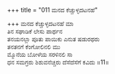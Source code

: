 +++
title = "011 ಮನದ ಕೆಚ್ಚುಳ್ಳದಟನಹೆ"

+++
ಮನದ ಕೆಚ್ಚುಳ್ಳದಟನಹೆ ಮಾ  
ತಿನ ಸಘಾಡಿಕೆ ಲೇಸು ಪಾರ್ಥನ  
ತನಯನಲ್ಲಾ ಪೂತು ಪಾಯಿಕು ಎನುತ ಷಡುರಥರು  
ತನತನಗೆ ಕೆಂಗೋಲಿನಲಿ ಮು  
ಮ್ಮೊನೆಯ ಬೋಳೆಯ ಸರಳಿನಲಿ ಸಾ  
ಧನ ಸಮಗ್ರರು ಶಿಶುವನೆಚ್ಚರು ದೆಸೆದೆಸೆಗೆ ಕವಿದು    ॥11॥